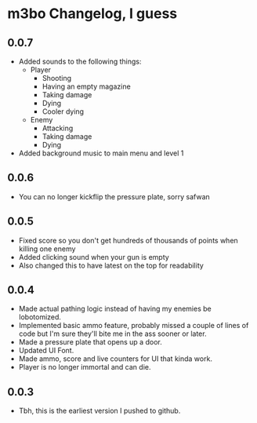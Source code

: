 # m3bo Changelog, I guess

## 0.0.7

- Added sounds to the following things:
  - Player
    - Shooting
    - Having an empty magazine
    - Taking damage
    - Dying
    - Cooler dying
  - Enemy
    - Attacking
    - Taking damage
    - Dying
- Added background music to main menu and level 1

## 0.0.6

- You can no longer kickflip the pressure plate, sorry safwan

## 0.0.5

- Fixed score so you don't get hundreds of thousands of points when killing one enemy
- Added clicking sound when your gun is empty
- Also changed this to have latest on the top for readability

## 0.0.4

- Made actual pathing logic instead of having my enemies be lobotomized.
- Implemented basic ammo feature, probably missed a couple of lines of code but I'm sure they'll bite me in the ass sooner or later.
- Made a pressure plate that opens up a door.
- Updated UI Font.
- Made ammo, score and live counters for UI that kinda work.
- Player is no longer immortal and can die.

## 0.0.3

- Tbh, this is the earliest version I pushed to github.

